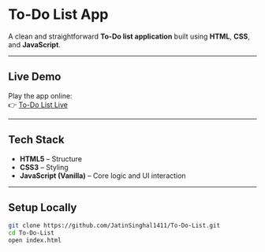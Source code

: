 # To-Do List App

A clean and straightforward **To-Do list application** built using **HTML**, **CSS**, and **JavaScript**.

---

##  Live Demo
Play the app online:  
👉 [To-Do List Live](https://jatinsinghal1411.github.io/To-Do-List/)

---

##  Tech Stack
- **HTML5** – Structure
- **CSS3** – Styling
- **JavaScript (Vanilla)** – Core logic and UI interaction

---

##  Setup Locally
```bash
git clone https://github.com/JatinSinghal1411/To-Do-List.git
cd To-Do-List
open index.html
